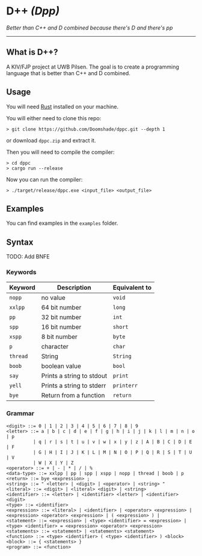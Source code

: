 # D++ _(Dpp)_

_Better than C++ and D combined because there's D and there's pp_

---

## What is D++?

A KIV/FJP project at UWB Pilsen. The goal is to create a programming language that is better than C++ and D combined.

## Usage

You will need [Rust](https://www.rust-lang.org/) installed on your machine.

You will either need to clone this repo:

```shell
> git clone https://github.com/Doomshade/dppc.git --depth 1
```

or download `dppc.zip` and extract it.

Then you will need to compile the compiler:

```shell
> cd dppc
> cargo run --release
```

Now you can run the compiler:

```shell
> ./target/release/dppc.exe <input_file> <output_file>
```

## Examples

You can find examples in the `examples` folder.

## Syntax

TODO: Add BNFE

### Keywords

| Keyword  | Description               | Equivalent to |
|----------|---------------------------|---------------|
| `nopp`   | no value                  | `void`        |
| `xxlpp`  | 64 bit number             | `long`        |
| `pp`     | 32 bit number             | `int`         |
| `spp`    | 16 bit number             | `short`       |
| `xspp`   | 8 bit number              | `byte`        |
| `p`      | character                 | `char`        |
| `thread` | String                    | `String`      |
| `boob`   | boolean value             | `bool`        |
| `say`    | Prints a string to stdout | `print`       |
| `yell`   | Prints a string to stderr | `printerr`    |
| `bye`    | Return from a function    | `return`      |

### Grammar

```BNF
<digit> ::= 0 | 1 | 2 | 3 | 4 | 5 | 6 | 7 | 8 | 9
<letter> ::= a | b | c | d | e | f | g | h | i | j | k | l | m | n | o | p
          | q | r | s | t | u | v | w | x | y | z | A | B | C | D | E | F
          | G | H | I | J | K | L | M | N | O | P | Q | R | S | T | U | V
          | W | X | Y | Z
<operator> ::= + | - | * | / | %
<data-type> ::= xxlpp | pp | spp | xspp | nopp | thread | boob | p
<return> ::= bye <expression> ;
<string> ::= " <letter> | <digit> | <operator> | <string> "
<literal> ::= <digit> | <literal> <digit> | <string>
<identifier> ::= <letter> | <identifier> <letter> | <identifier> <digit>
<type> ::= <identifier>
<expression> ::= <literal> | <identifier> | <operator> <expression> | <expression> <operator> <expression> | ( <expression> ) | 
<statement> ::= <expression> | <type> <identifier> = <expression> | <type> <identifier> = <expression> <operator> <expression>
<statements> ::= <statement> | <statements> <statement>
<function> ::= <type> <identifier> ( <type> <identifier> ) <block>
<block> ::= { <statements> }
<program> ::= <function> 
```
